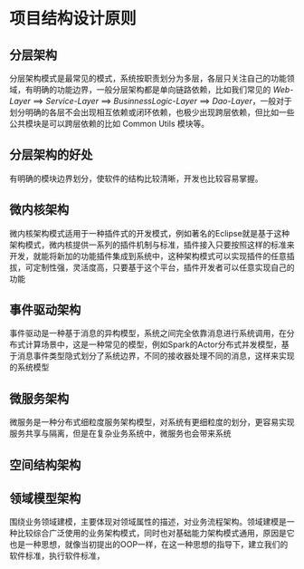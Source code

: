 # 项目结构设计原则

## 分层架构

分层架构模式是最常见的模式，系统按职责划分为多层，各层只关注自己的功能领域，有明确的功能边界，一般分层架构都是单向链路依赖，比如我们常见的 _Web-Layer_ ==&gt; _Service-Layer_ ==&gt; _BusinnessLogic-Layer_ ==&gt; _Dao-Layer_，一般对于划分明确的各层不会出现相互依赖或闭环依赖，也极少出现跨层依赖，但比如一些公共模块是可以跨层依赖的比如 Common Utils 模块等。

## 分层架构的好处

有明确的模块边界划分，使软件的结构比较清晰，开发也比较容易掌握。

## 微内核架构

微内核架构模式适用于一种插件式的开发模式，例如著名的Eclipse就是基于这种架构模式，微内核提供一系列的插件机制与标准，插件接入只要按照这样的标准来开发，就能将新加的功能插件集成到系统中，这种架构模式可以实现插件的任意插拔，可定制性强，灵活度高，只要基于这个平台，插件开发者可以任意实现自己的功能

## 事件驱动架构

事件驱动是一种基于消息的异构模型，系统之间完全依靠消息进行系统调用，在分布式计算场景中，这是一种常见的模型，例如Spark的Actor分布式并发模型，基于消息事件类型隐式划分了系统边界，不同的接收器处理不同的消息，这样来实现的系统模型

## 微服务架构

微服务是一种分布式细粒度服务架构模型，对系统有更细粒度的划分，更容易实现服务共享与隔离，但是在复杂业务系统中，微服务也会带来系统

## 空间结构架构

## 领域模型架构

围绕业务领域建模，主要体现对领域属性的描述，对业务流程架构。领域建模是一种比较综合广泛使用的业务架构模式，同时也对基础能力架构模式通用，原因是它也是一种思想，就像当初提出的OOP一样，在这一种思想的指导下，建立我们的软件标准，执行软件标准，

